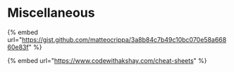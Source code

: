 # Miscellaneous

{% embed url="https://gist.github.com/matteocrippa/3a8b84c7b49c10bc070e58a66860e83f" %}

{% embed url="https://www.codewithakshay.com/cheat-sheets" %}



